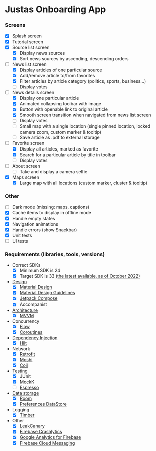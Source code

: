 # Justas Onboarding App

### Screens
- [x] Splash screen
- [x] Tutorial screen
- [x] Source list screen
    - [x] Display news sources
    - [x] Sort news sources by ascending, descending orders
- [ ] News list screen
    - [x] Display articles of one particular source
    - [x] Add/remove article to/from favorites
    - [x] Filter articles by article category (politics, sports, business...)
    - [ ] Display votes
- [ ] News details screen
    - [x] Display one particular article
    - [x] Animated collapsing toolbar with image
    - [x] Button with openable link to original article
    - [x] Smooth screen transition when navigated from news list screen
    - [ ] Display votes
    - [ ] Small map with a single location (single pinned location, locked camera zoom, custom marker & tooltip)
    - [ ] Save article as .pdf to external storage
- [ ] Favorite screen
    - [x] Display all articles, marked as favorite
    - [x] Search for a particular article by title in toolbar
    - [ ] Display votes
- [ ] About screen
    - [ ] Take and display a camera selfie
- [x] Maps screen
    - [x] Large map with all locations (custom marker, cluster & tooltip)

### Other
- [ ] Dark mode (missing: maps, captions)
- [x] Cache items to display in offline mode
- [x] Handle empty states
- [x] Navigation animations
- [x] Handle errors (show Snackbar)
- [x] Unit tests
- [ ] UI tests

### Requirements (libraries, tools, versions)

- Correct SDKs
    - [x] Minimum SDK is 24
    - [x] Target SDK is 33 [(the latest available, as of October 2022)](https://developer.android.com/studio/releases/platforms)
- [Design]((https://www.figma.com/file/VXiNfPRF9qFUtZFDv4TfEe))
    - [x] [Material Design](https://material.io/)
    - [x] [Material Design Guidelines](https://material.io/design)
    - [x] [Jetpack Compose](https://developer.android.com/jetpack/compose)
    - [x] Accompanist
- [Architecture](https://developer.android.com/topic/architecture)
    - [x] [MVVM](https://developer.android.com/topic/libraries/architecture/viewmodel)
- Concurrency
    - [x] [Flow](https://developer.android.com/kotlin/flow)
    - [x] [Coroutines](https://developer.android.com/kotlin/coroutines)
- [Dependency Injection](https://developer.android.com/training/dependency-injection)
    - [x] [Hilt](https://developer.android.com/training/dependency-injection/hilt-android)
- Network
    - [x] [Retrofit](https://square.github.io/retrofit/)
    - [x] [Moshi](https://github.com/square/moshi)
    - [x] [Coil](https://coil-kt.github.io/coil/)
- [Testing](https://developer.android.com/training/testing/local-tests)
    - [x] JUnit
    - [x] [MockK](https://mockk.io/ANDROID.html)
    - [ ] [Espresso](https://developer.android.com/training/testing/espresso)
- [Data storage](https://developer.android.com/training/data-storage)
    - [x] [Room](https://developer.android.com/training/data-storage/room)
    - [x] [Preferences DataStore](https://developer.android.com/topic/libraries/architecture/datastore)
- Logging
    - [x] [Timber](https://github.com/JakeWharton/timber)
- Other
    - [x] [LeakCanary](https://github.com/square/leakcanary/)
    - [x] [Firebase Crashlytics](https://firebase.google.com/docs/crashlytics)
    - [x] [Google Analytics for Firebase](https://firebase.google.com/docs/analytics/)
    - [x] [Firebase Cloud Messaging](https://firebase.google.com/docs/cloud-messaging/) 
